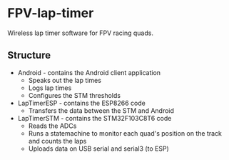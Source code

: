 # FPV-lap-timer
Wireless lap timer software for FPV racing quads.

## Structure
* Android - contains the Android client application
  * Speaks out the lap times
  * Logs lap times
  * Configures the STM thresholds
* LapTimerESP - contains the ESP8266 code
  * Transfers the data between the STM and Android
* LapTimerSTM - contains the STM32F103C8T6 code
  * Reads the ADCs
  * Runs a statemachine to monitor each quad's position on the track and counts the laps
  * Uploads data on USB serial and serial3 (to ESP)
